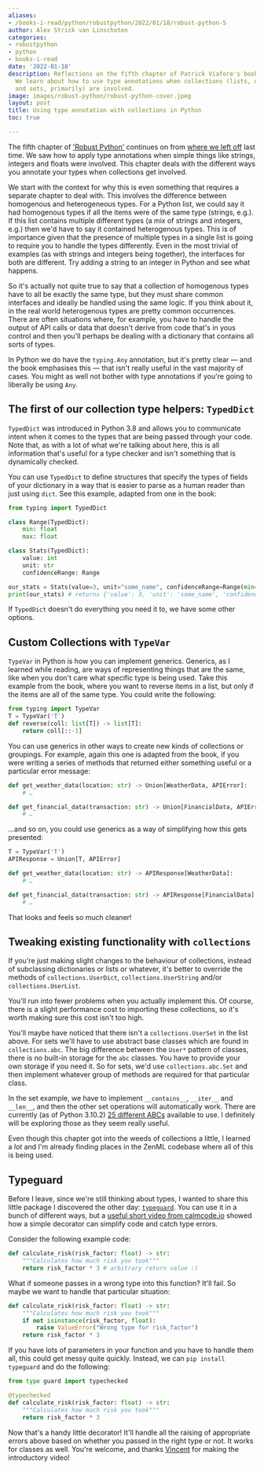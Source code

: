 ```yaml
---
aliases:
- /books-i-read/python/robustpython/2022/01/18/robust-python-5
author: Alex Strick van Linschoten
categories:
- robustpython
- python
- books-i-read
date: '2022-01-18'
description: Reflections on the fifth chapter of Patrick Viafore's book, 'Robust Python'.
  We learn about how to use type annotations when collections (lists, dictionaries
  and sets, primarily) are involved.
image: images/robust-python/robust-python-cover.jpeg
layout: post
title: Using type annotation with collections in Python
toc: true

---
```


The fifth chapter of
['Robust Python'](https://www.amazon.com/Robust-Python-Patrick-Viafore-ebook-dp-B09982C9FX/dp/B09982C9FX/ref=mt_other?_encoding=UTF8&me=&tag=soumet-20&qid=)
continues on from
[where we left off](https://mlops.systems/robustpython/python/books-i-read/2022/01/08/robust-python-4.html)
last time. We saw how to apply type annotations when simple things like strings,
integers and floats were involved. This chapter deals with the different ways
you annotate your types when collections get involved.

We start with the context for why this is even something that requires a
separate chapter to deal with. This involves the difference between homogenous
and heterogeneous types. For a Python list, we could say it had homogenous types
if all the items were of the same type (strings, e.g.). If this list contains
multiple different types (a mix of strings and integers, e.g.) then we'd have to
say it contained heterogenous types. This is of importance given that the
presence of multiple types in a single list is going to require you to handle
the types differently. Even in the most trivial of examples (as with strings and
integers being together), the interfaces for both are different. Try adding a
string to an integer in Python and see what happens.

So it's actually not quite true to say that a collection of homogenous types
have to all be exactly the same type, but they must share common interfaces and
ideally be handled using the same logic. If you think about it, in the real
world heterogenous types are pretty common occurrences. There are often
situations where, for example, you have to handle the output of API calls or
data that doesn't derive from code that's in yous control and then you'll
perhaps be dealing with a dictionary that contains all sorts of types.

In Python we do have the `typing.Any` annotation, but it's pretty clear — and
the book emphasises this — that isn't really useful in the vast majority of
cases. You might as well not bother with type annotations if you're going to
liberally be using `Any`.

## The first of our collection type helpers: `TypedDict`

`TypedDict` was introduced in Python 3.8 and allows you to communicate intent
when it comes to the types that are being passed through your code. Note that,
as with a lot of what we're talking about here, this is all information that's
useful for a type checker and isn't something that is dynamically checked.

You can use `TypedDict` to define structures that specify the types of fields of
your dictionary in a way that is easier to parse as a human reader than just
using `dict`. See this example, adapted from one in the book:

```python
from typing import TypedDict

class Range(TypedDict):
    min: float
    max: float

class Stats(TypedDict):
	value: int
	unit: str
	confidenceRange: Range

our_stats = Stats(value=3, unit="some_name", confidenceRange=Range(min=1.3, max=5.5))
print(our_stats) # returns {'value': 3, 'unit': 'some_name', 'confidenceRange': {'min': 1.3, 'max': 5.5}}
```

If `TypedDict` doesn't do everything you need it to, we have some other options.

## Custom Collections with `TypeVar`

`TypeVar` in Python is how you can implement generics. Generics, as I learned
while reading, are ways of representing things that are the same, like when you
don't care what specific type is being used. Take this example from the book,
where you want to reverse items in a list, but only if the items are all of the
same type. You could write the following:

```python
from typing import TypeVar
T = TypeVar('T')
def reverse(coll: list[T]) -> list[T]:
	return coll[::-1]
```

You can use generics in other ways to create new kinds of collections or
groupings. For example, again this one is adapted from the book, if you were
writing a series of methods that returned either something useful or a
particular error message:

```python
def get_weather_data(location: str) -> Union[WeatherData, APIError]:
	# …

def get_financial_data(transaction: str) -> Union[FinancialData, APIError]:
	# …
```

…and so on, you could use generics as a way of simplifying how this gets
presented:

```python
T = TypeVar('T')
APIResponse = Union[T, APIError]

def get_weather_data(location: str) -> APIResponse[WeatherData]:
	# …

def get_financial_data(transaction: str) -> APIResponse[FinancialData]:
	# …
```

That looks and feels so much cleaner!

## Tweaking existing functionality with `collections`

If you're just making slight changes to the behaviour of collections, instead of
subclassing dictionaries or lists or whatever, it's better to override the
methods of `collections.UserDict`, `collections.UserString` and/or
`collections.UserList`.

You'll run into fewer problems when you actually implement this. Of course,
there is a slight performance cost to importing these collections, so it's worth
making sure this cost isn't too high.

You'll maybe have noticed that there isn't a `collections.UserSet` in the list
above. For sets we'll have to use abstract base classes which are found in
`collections.abc`. The big difference between the `User*` pattern of classes,
there is no built-in storage for the `abc` classes. You have to provide your own
storage if you need it. So for sets, we'd use `collections.abc.Set` and then
implement whatever group of methods are required for that particular class.

In the set example, we have to implement `__contains__`, `__iter__` and
`__len__`, and then the other set operations will automatically work. There are
currently (as of Python 3.10.2)
[25 different ABCs](https://docs.python.org/3/library/collections.abc.html#collections-abstract-base-classes)
available to use. I definitely will be exploring those as they seem really
useful.

Even though this chapter got into the weeds of collections a little, I learned a
_lot_ and I'm already finding places in the ZenML codebase where all of this is
being used.

## Typeguard

Before I leave, since we're still thinking about types, I wanted to share this
little package I discovered the other day:
[`typeguard`](https://typeguard.readthedocs.io/en/latest/index.html). You can
use it in a bunch of different ways, but a
[useful short video from calmcode.io](https://calmcode.io/shorts/typeguard.py.html)
showed how a simple decorator can simplify code and catch type errors.

Consider the following example code:

```python
def calculate_risk(risk_factor: float) -> str:
	"""Calculates how much risk you took"""
	return risk_factor * 3 # arbitrary return value :)
```

What if someone passes in a wrong type into this function? It'll fail. So maybe
we want to handle that particular situation:

```python
def calculate_risk(risk_factor: float) -> str:
	"""Calculates how much risk you took"""
	if not isinstance(risk_factor, float):
		raise ValueError("Wrong type for risk_factor")
	return risk_factor * 3
```

If you have lots of parameters in your function and you have to handle them all,
this could get messy quite quickly. Instead, we can `pip install typeguard` and
do the following:

```python
from type guard import typechecked

@typechecked
def calculate_risk(risk_factor: float) -> str:
	"""Calculates how much risk you took"""
	return risk_factor * 3
```

Now that's a handy little decorator! It'll handle all the raising of appropriate
errors above based on whether you passed in the right type or not. It works for
classes as well. You're welcome, and thanks
[Vincent](https://twitter.com/fishnets88) for making the introductory video!
